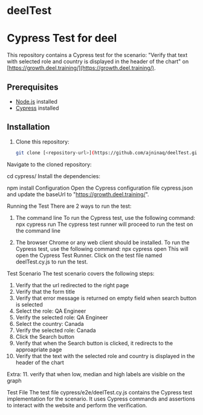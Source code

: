 # deelTest

# Cypress Test for deel

This repository contains a Cypress test for the scenario: "Verify that text with selected role and country is displayed in the header of the chart" on [https://growth.deel.training/](https://growth.deel.training/).

## Prerequisites

- [Node.js](https://nodejs.org) installed
- [Cypress](https://www.cypress.io/) installed

## Installation

1. Clone this repository:
   ```bash
   git clone [<repository-url>](https://github.com/ajninaq/deelTest.git)
Navigate to the cloned repository:

cd cypress/
Install the dependencies:

npm install
Configuration
Open the Cypress configuration file cypress.json and update the baseUrl to "https://growth.deel.training/".

Running the Test
There are 2 ways to run the test:

1. The command line
To run the Cypress test, use the following command:
npx cypress run
The cypress test runner will proceed to run the test on the command line

2. The browser
Chrome or any web client should be installed.
To run the Cypress test, use the following command:
npx cypress open
This will open the Cypress Test Runner. Click on the test file named deelTest.cy.js to run the test.

Test Scenario
The test scenario covers the following steps:

1. Verify that the url redirected to the right page
2. Verify that the form title
3. Verify that error message is returned on empty field when search button is selected
4. Select the role: QA Engineer
5. Verify the selected role: QA Engineer
6. Select the country: Canada
7. Verify the selected role: Canada
8. Click the Search button
9. Verify that when the Search button is clicked, it redirects to the approapriate page 
10. Verify that the text with the selected role and country is displayed in the header of the chart

Extra:
11.  verify that when low, median and high labels are visible on the graph


Test File
The test file cypress/e2e/deelTest.cy.js contains the Cypress test implementation for the scenario. It uses Cypress commands and assertions to interact with the website and perform the verification.

